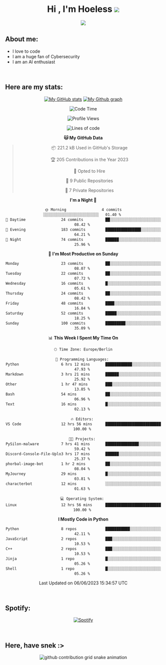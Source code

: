 <h1 align="center">Hi , I'm Hoeless <img src="https://media.giphy.com/media/hvRJCLFzcasrR4ia7z/giphy.gif" width="35"></h1>
<p align="center">
  <a href="https://github.com/whois-hoeless"><img src="https://readme-typing-svg.demolab.com?font=Roboto+Mono&weight=300&size=28&duration=4000&pause=100&color=C109F7&center=true&vCenter=true&width=580&height=127&lines=I'm+a+programmer;I'm+an+AI+enthusiast;I'm+a+big+fan+of+Neural+Networks;I'm+interested+in+Computer+Science;I+love+Cybersecurity;By+the+way+I+use+Arch+%F0%9F%92%80"></a>
</p>

## About me:

- I love to code
- I am a huge fan of Cybersecurity
- I am an AI enthusiast 

<br>

## Here are my stats:

<div align="center">
    
 [![My GitHub stats](https://github-readme-stats.vercel.app/api?username=whois-hoeless&count_private=true&show_icons=true&theme=radical)](https://github.com/whois-hoeless)
 [![My Github graph](http://github-profile-summary-cards.vercel.app/api/cards/profile-details?username=whois-hoeless&theme=radical)](https://github.com/whois-hoeless)

<!--START_SECTION:waka-->
![Code Time](http://img.shields.io/badge/Code%20Time-28%20hrs%205%20mins-blue)

![Profile Views](http://img.shields.io/badge/Profile%20Views-8-blue)

![Lines of code](https://img.shields.io/badge/From%20Hello%20World%20I%27ve%20Written-33.1%20thousand%20lines%20of%20code-blue)

**🐱 My GitHub Data** 

> 📦 221.2 kB Used in GitHub's Storage 
 > 
> 🏆 205 Contributions in the Year 2023
 > 
> 💼 Opted to Hire
 > 
> 📜 9 Public Repositories 
 > 
> 🔑 7 Private Repositories 
 > 
**I'm a Night 🦉** 

```text
🌞 Morning                4 commits           ░░░░░░░░░░░░░░░░░░░░░░░░░   01.40 % 
🌆 Daytime                24 commits          ██░░░░░░░░░░░░░░░░░░░░░░░   08.42 % 
🌃 Evening                183 commits         ████████████████░░░░░░░░░   64.21 % 
🌙 Night                  74 commits          ██████░░░░░░░░░░░░░░░░░░░   25.96 % 
```
📅 **I'm Most Productive on Sunday** 

```text
Monday                   23 commits          ██░░░░░░░░░░░░░░░░░░░░░░░   08.07 % 
Tuesday                  22 commits          ██░░░░░░░░░░░░░░░░░░░░░░░   07.72 % 
Wednesday                16 commits          █░░░░░░░░░░░░░░░░░░░░░░░░   05.61 % 
Thursday                 24 commits          ██░░░░░░░░░░░░░░░░░░░░░░░   08.42 % 
Friday                   48 commits          ████░░░░░░░░░░░░░░░░░░░░░   16.84 % 
Saturday                 52 commits          █████░░░░░░░░░░░░░░░░░░░░   18.25 % 
Sunday                   100 commits         █████████░░░░░░░░░░░░░░░░   35.09 % 
```


📊 **This Week I Spent My Time On** 

```text
🕑︎ Time Zone: Europe/Berlin

💬 Programming Languages: 
Python                   6 hrs 12 mins       ████████████░░░░░░░░░░░░░   47.93 % 
Markdown                 3 hrs 21 mins       ██████░░░░░░░░░░░░░░░░░░░   25.92 % 
Other                    1 hr 47 mins        ███░░░░░░░░░░░░░░░░░░░░░░   13.85 % 
Bash                     54 mins             ██░░░░░░░░░░░░░░░░░░░░░░░   06.96 % 
Text                     16 mins             █░░░░░░░░░░░░░░░░░░░░░░░░   02.13 % 

🔥 Editors: 
VS Code                  12 hrs 56 mins      █████████████████████████   100.00 % 

🐱‍💻 Projects: 
PySilon-malware          7 hrs 41 mins       ███████████████░░░░░░░░░░   59.42 % 
Discord-Console-File-Uplo3 hrs 17 mins       ██████░░░░░░░░░░░░░░░░░░░   25.37 % 
phorbal-image-bot        1 hr 2 mins         ██░░░░░░░░░░░░░░░░░░░░░░░   08.04 % 
MyJourney                29 mins             █░░░░░░░░░░░░░░░░░░░░░░░░   03.81 % 
characterbot             12 mins             ░░░░░░░░░░░░░░░░░░░░░░░░░   01.63 % 

💻 Operating System: 
Linux                    12 hrs 56 mins      █████████████████████████   100.00 % 
```

**I Mostly Code in Python** 

```text
Python                   8 repos             ███████████░░░░░░░░░░░░░░   42.11 % 
JavaScript               2 repos             ███░░░░░░░░░░░░░░░░░░░░░░   10.53 % 
C++                      2 repos             ███░░░░░░░░░░░░░░░░░░░░░░   10.53 % 
Jinja                    1 repo              █░░░░░░░░░░░░░░░░░░░░░░░░   05.26 % 
Shell                    1 repo              █░░░░░░░░░░░░░░░░░░░░░░░░   05.26 % 
```




 Last Updated on 06/06/2023 15:34:57 UTC
<!--END_SECTION:waka-->
</div>
<br>

## Spotify:

<div align="center">

[![Spotify](https://whois-hoeless.vercel.app/api/spotify?background_color=0d1117&border_color=090d13)](https://open.spotify.com/user/heanchenhorst)
</div>

<br>

## Here, have snek :>
<div align="center">
<picture>
  <source media="(prefers-color-scheme: dark)" srcset="https://raw.githubusercontent.com/whois-hoeless/whois-hoeless/output/github-contribution-grid-snake-dark.svg">
  <source media="(prefers-color-scheme: light)" srcset="https://raw.githubusercontent.com/whois-hoeless/whois-hoeless/output/github-contribution-grid-snake.svg">
  <img alt="github contribution grid snake animation" src="https://raw.githubusercontent.com/whois-hoeless/whois-hoeless/output/github-contribution-grid-snake.svg">
</div>
